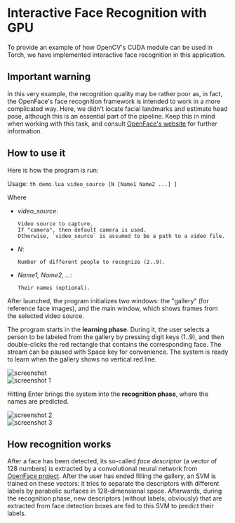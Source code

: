 Interactive Face Recognition with GPU
===

To provide an example of how OpenCV's CUDA module can be used in Torch, we have implemented interactive face recognition in this application. 

## Important warning

In this very example, the recognition quality may be rather poor as, in fact, the OpenFace's face recognition framework is intended to work in a more complicated way. Here, we didn't locate facial landmarks and estimate head pose, although this is an essential part of the pipeline. Keep this in mind when working with this task, and consult [OpenFace's website](http://cmusatyalab.github.io/openface/) for further information.

## How to use it

Here is how the program is run:

Usage: `th demo.lua video_source [N [Name1 Name2 ...] ]`

Where
  * *video_source*:

        Video source to capture.
        If "camera", then default camera is used.
        Otherwise, `video_source` is assumed to be a path to a video file.

  * *N*:

        Number of different people to recognize (2..9).

  * *Name1, Name2, ...*: 

        Their names (optional).

After launched, the program initializes two windows: the "gallery" (for reference face images), and the main window, which shows frames from the selected video source.

The program starts in the **learning phase**. During it, the user selects a person to be labeled from the gallery by pressing digit keys (1..9), and then double-clicks the red rectangle that contains the corresponding face. The stream can be paused with Space key for convenience. The system is ready to learn when the gallery shows no vertical red line.

![screenshot](https://cloud.githubusercontent.com/assets/9570420/13470424/2c5d3106-e0bd-11e5-9319-9f1dbf8c86ab.png)  
![screenshot 1](https://cloud.githubusercontent.com/assets/9570420/13470423/2c5d5064-e0bd-11e5-842c-d99157e22d6c.png)  

Hitting Enter brings the system into the **recognition phase**, where the names are predicted.

![screenshot 2](https://cloud.githubusercontent.com/assets/9570420/13530688/b1f694ac-e233-11e5-955c-df71688f472b.png)  
![screenshot 3](https://cloud.githubusercontent.com/assets/9570420/13530687/b1ceebd2-e233-11e5-8947-06684910aeff.png)

## How recognition works

After a face has been detected, its so-called *face descriptor* (a vector of 128 numbers) is extracted by a convolutional neural network from [OpenFace project](http://cmusatyalab.github.io/openface/). After the user has ended filling the gallery, an SVM is trained on these vectors: it tries to separate the descriptors with different labels by parabolic surfaces in 128-dimensional space. Afterwards, during the recognition phase, new descriptors (without labels, obviously) that are extracted from face detection boxes are fed to this SVM to predict their labels.